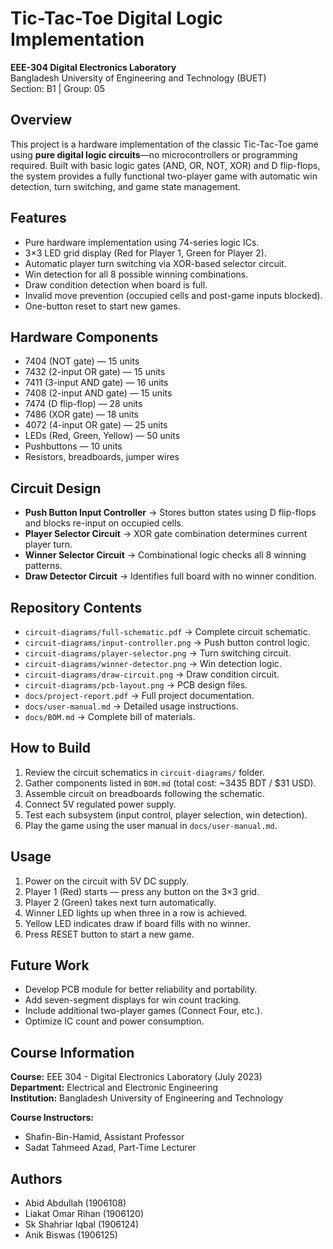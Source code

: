 # Tic-Tac-Toe Digital Logic Implementation

**EEE-304 Digital Electronics Laboratory**  
Bangladesh University of Engineering and Technology (BUET)  
Section: B1 | Group: 05

## Overview

This project is a hardware implementation of the classic Tic-Tac-Toe game using **pure digital logic circuits**—no microcontrollers or programming required. Built with basic logic gates (AND, OR, NOT, XOR) and D flip-flops, the system provides a fully functional two-player game with automatic win detection, turn switching, and game state management.

## Features

* Pure hardware implementation using 74-series logic ICs.
* 3×3 LED grid display (Red for Player 1, Green for Player 2).
* Automatic player turn switching via XOR-based selector circuit.
* Win detection for all 8 possible winning combinations.
* Draw condition detection when board is full.
* Invalid move prevention (occupied cells and post-game inputs blocked).
* One-button reset to start new games.

## Hardware Components

* 7404 (NOT gate) — 15 units
* 7432 (2-input OR gate) — 15 units
* 7411 (3-input AND gate) — 16 units
* 7408 (2-input AND gate) — 15 units
* 7474 (D flip-flop) — 28 units
* 7486 (XOR gate) — 18 units
* 4072 (4-input OR gate) — 25 units
* LEDs (Red, Green, Yellow) — 50 units
* Pushbuttons — 10 units
* Resistors, breadboards, jumper wires

## Circuit Design

* **Push Button Input Controller** → Stores button states using D flip-flops and blocks re-input on occupied cells.
* **Player Selector Circuit** → XOR gate combination determines current player turn.
* **Winner Selector Circuit** → Combinational logic checks all 8 winning patterns.
* **Draw Detector Circuit** → Identifies full board with no winner condition.

## Repository Contents

* `circuit-diagrams/full-schematic.pdf` → Complete circuit schematic.
* `circuit-diagrams/input-controller.png` → Push button control logic.
* `circuit-diagrams/player-selector.png` → Turn switching circuit.
* `circuit-diagrams/winner-detector.png` → Win detection logic.
* `circuit-diagrams/draw-circuit.png` → Draw condition circuit.
* `circuit-diagrams/pcb-layout.png` → PCB design files.
* `docs/project-report.pdf` → Full project documentation.
* `docs/user-manual.md` → Detailed usage instructions.
* `docs/BOM.md` → Complete bill of materials.

## How to Build

1. Review the circuit schematics in `circuit-diagrams/` folder.
2. Gather components listed in `BOM.md` (total cost: ~3435 BDT / $31 USD).
3. Assemble circuit on breadboards following the schematic.
4. Connect 5V regulated power supply.
5. Test each subsystem (input control, player selection, win detection).
6. Play the game using the user manual in `docs/user-manual.md`.

## Usage

1. Power on the circuit with 5V DC supply.
2. Player 1 (Red) starts — press any button on the 3×3 grid.
3. Player 2 (Green) takes next turn automatically.
4. Winner LED lights up when three in a row is achieved.
5. Yellow LED indicates draw if board fills with no winner.
6. Press RESET button to start a new game.

## Future Work

* Develop PCB module for better reliability and portability.
* Add seven-segment displays for win count tracking.
* Include additional two-player games (Connect Four, etc.).
* Optimize IC count and power consumption.

## Course Information

**Course:** EEE 304 - Digital Electronics Laboratory (July 2023)  
**Department:** Electrical and Electronic Engineering  
**Institution:** Bangladesh University of Engineering and Technology

**Course Instructors:**
* Shafin-Bin-Hamid, Assistant Professor
* Sadat Tahmeed Azad, Part-Time Lecturer

## Authors

* Abid Abdullah (1906108)
* Liakat Omar Rihan (1906120)
* Sk Shahriar Iqbal (1906124)
* Anik Biswas (1906125)

